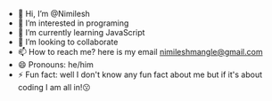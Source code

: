 - 👋 Hi, I’m @Nimilesh
- 👀 I’m interested in programing 
- 🌱 I’m currently learning JavaScript 
- 💞️ I’m looking to collaborate 
- 📫 How to reach me? here is my email nimileshmangle@gmail.com
- 😄 Pronouns: he/him
- ⚡ Fun fact: well I don't know any fun fact about me but if it's about coding I am all in!😗

<!---
Nimilesh/Nimilesh is a ✨ special ✨ repository because its `README.md` (this file) appears on your GitHub profile.
You can click the Preview link to take a look at your changes.
--->
